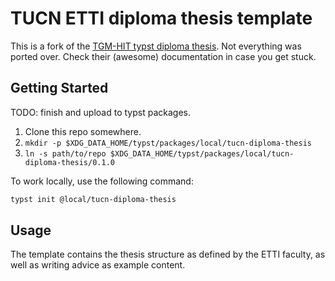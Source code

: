 # TUCN ETTI diploma thesis template

This is a fork of the [TGM-HIT typst diploma thesis](https://github.com/TGM-HIT/typst-diploma-thesis/). Not everything was ported over. Check their (awesome) documentation in case you get stuck.

## Getting Started

TODO: finish and upload to typst packages.

1. Clone this repo somewhere.
2. `mkdir -p $XDG_DATA_HOME/typst/packages/local/tucn-diploma-thesis`
3. `ln -s path/to/repo $XDG_DATA_HOME/typst/packages/local/tucn-diploma-thesis/0.1.0`

To work locally, use the following command:

```bash
typst init @local/tucn-diploma-thesis
```

## Usage

The template contains the thesis structure as defined by the ETTI faculty, as well as writing advice as example content.

